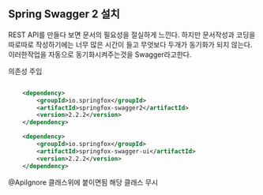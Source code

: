 ## Spring Swagger 2 설치
REST API를 만들다 보면 문서의 필요성을 절실하게 느낀다. 하지만 문서작성과 코딩을 따로따로 작성하기에는 너무 많은 시간이 들고 무엇보다 두개가 동기화가 되지 않는다. 이러한작업을 자동으로 동기화시켜주는것을 Swagger라고한다.


의존성 주입
```xml

	<dependency>
		<groupId>io.springfox</groupId>
		<artifactId>springfox-swagger2</artifactId>
		<version>2.2.2</version>
	</dependency>

	<dependency>
		<groupId>io.springfox</groupId>
		<artifactId>springfox-swagger-ui</artifactId>
		<version>2.2.2</version>
	</dependency>

```


@ApiIgnore
클래스위에 붙이면됨 해당 클래스 무시
